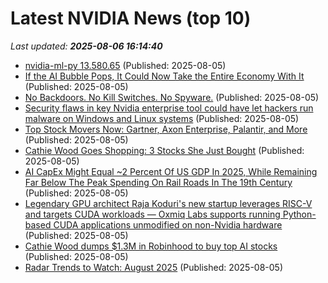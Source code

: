 # Latest NVIDIA News (top 10)
_Last updated: **2025-08-06 16:14:40**_

- [nvidia-ml-py 13.580.65](https://pypi.org/project/nvidia-ml-py/13.580.65/) (Published: 2025-08-05)
- [If the AI Bubble Pops, It Could Now Take the Entire Economy With It](https://futurism.com/ai-bubble-pops-entire-economy) (Published: 2025-08-05)
- [No Backdoors. No Kill Switches. No Spyware.](https://blogs.nvidia.com/?p=83398&preview=true&preview_id=83398) (Published: 2025-08-05)
- [Security flaws in key Nvidia enterprise tool could have let hackers run malware on Windows and Linux systems](https://www.techradar.com/pro/security/worrying-nvidia-triton-bugs-let-hackers-run-malware-on-windows-and-linux-systems) (Published: 2025-08-05)
- [Top Stock Movers Now: Gartner, Axon Enterprise, Palantir, and More](https://biztoc.com/x/cd8283ac745dec14) (Published: 2025-08-05)
- [Cathie Wood Goes Shopping: 3 Stocks She Just Bought](https://biztoc.com/x/33763830ca7b8b91) (Published: 2025-08-05)
- [AI CapEx Might Equal ~2 Percent Of US GDP In 2025, While Remaining Far Below The Peak Spending On Rail Roads In The 19th Century](https://wccftech.com/ai-capex-might-equal-2-percent-of-us-gdp-in-2025-while-remaining-far-below-the-peak-spending-on-rail-roads-in-the-19th-century/) (Published: 2025-08-05)
- [Legendary GPU architect Raja Koduri's new startup leverages RISC-V and targets CUDA workloads — Oxmiq Labs supports running Python-based CUDA applications unmodified on non-Nvidia hardware](https://www.tomshardware.com/tech-industry/artificial-intelligence/legendary-gpu-architect-raja-koduris-new-startup-leverages-risc-v-and-targets-cuda-workloads-oxmiq-labs-supports-running-python-based-cuda-applications-unmodified-on-non-nvidia-hardware) (Published: 2025-08-05)
- [Cathie Wood dumps $1.3M in Robinhood to buy top AI stocks](https://biztoc.com/x/fd90845e91fa185f) (Published: 2025-08-05)
- [Radar Trends to Watch: August 2025](https://www.oreilly.com/radar/radar-trends-to-watch-august-2025/#BlogPosting) (Published: 2025-08-05)
